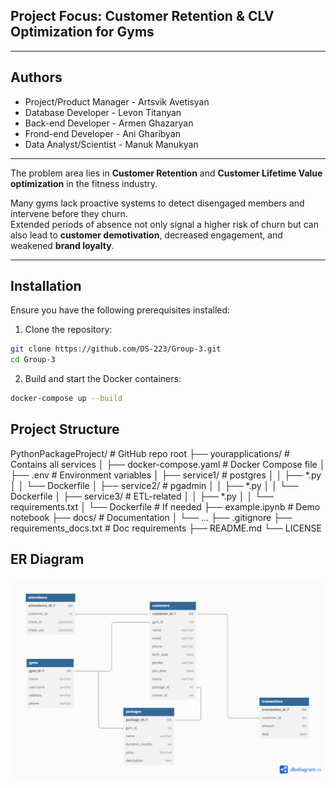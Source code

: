 ## **Project Focus:** Customer Retention & CLV Optimization for Gyms

--- 

## **Authors**

- Project/Product Manager - Artsvik Avetisyan
- Database Developer - Levon Titanyan
- Back-end Developer - Armen Ghazaryan
- Frond-end Developer - Ani Gharibyan
- Data Analyst/Scientist - Manuk Manukyan

---

The problem area lies in **Customer Retention** and **Customer Lifetime Value optimization** in the fitness industry.

Many gyms lack proactive systems to detect disengaged members and intervene before they churn.  
Extended periods of absence not only signal a higher risk of churn but can also lead to **customer demotivation**, decreased engagement, and weakened **brand loyalty**.  

---

## Installation

Ensure you have the following prerequisites installed:

1. Clone the repository:

```bash
git clone https://github.com/DS-223/Group-3.git
cd Group-3
```

2. Build and start the Docker containers:

```bash
docker-compose up --build
```

## Project Structure

PythonPackageProject/ # GitHub repo root ├── yourapplications/ # Contains all services │ ├── docker-compose.yaml # Docker Compose file │ ├── .env # Environment variables │ ├── service1/ # postgres │ │ ├── *.py │ │ └── Dockerfile │ ├── service2/ # pgadmin │ │ ├── *.py │ │ └── Dockerfile │ ├── service3/ # ETL-related │ │ ├── *.py │ │ └── requirements.txt │ └── Dockerfile # If needed ├── example.ipynb # Demo notebook ├── docs/ # Documentation │ └── ... ├── .gitignore ├── requirements_docs.txt # Doc requirements ├── README.md └── LICENSE

## ER Diagram

![ER Diagram](docs/ERD.png)
